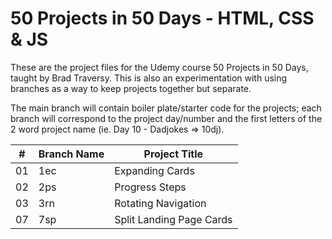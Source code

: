 # 50 Projects in 50 Days - HTML, CSS &amp; JS

These are the project files for the Udemy course 50 Projects in 50 Days, taught by Brad Traversy.
This is also an experimentation with using branches as a way to keep projects together but separate.

The main branch will contain boiler plate/starter code for the projects; each branch will correspond to the project day/number and the first letters of the 2 word project name (ie. Day 10 - Dadjokes => 10dj).

|  #  | Branch Name | Project Title            |
| :-: | ----------- | ------------------------ |
| 01  | 1ec         | Expanding Cards          |
| 02  | 2ps         | Progress Steps           |
| 03  | 3rn         | Rotating Navigation |
| 07  | 7sp         | Split Landing Page Cards |
